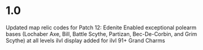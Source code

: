 1.0
===
Updated map relic codes for Patch 12: Edenite
Enabled exceptional polearm bases (Lochaber Axe, Bill, Battle Scythe, Partizan, Bec-De-Corbin, and Grim Scythe) at all levels
ilvl display added for ilvl 91+ Grand Charms
